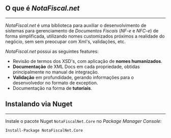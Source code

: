 ## O que é *NotaFiscal.net*
---------------

*NotaFiscal.net* é uma biblioteca para auxiliar o desenvolvimento de sistemas para gerenciamento de *Documentos Fiscais* (*NF-e* e *NFC-e*) de forma simplificada, utilizando nomes customizados próximos a realidade do negócio, sem sem preocupar com Xml's, validações, etc.

*NotaFiscal.net* possui as seguintes features:

* Revisão de termos dos XSD's, com aplicação de **nomes humanizados**.
* **Documentação** de XML Docs em cada propriedade, obtidas principalmente no manual de integração.
* **Validação** em profundidade, gerando informações para o desenvolvedor no formato de exception.
* Documentação na forma de **tutoriais**.

## Instalando via Nuget
---------------
Instale o pacote Nuget `NotaFiscalNet.Core` no *Package Manager Console*:
```
Install-Package NotaFiscalNet.Core
```
